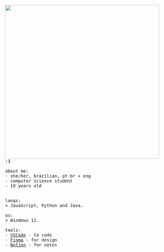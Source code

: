 <p float="left">
 <img src="https://i.pinimg.com/736x/66/66/70/66667074afde63636a82d302cf805f15.jpg" width="500" align="left">
  <p float="left">
    <samp>
      :3 
      <br>
      <br>
      about me:<br>
             - she/her, brazilian, pt-br + eng <br>
             - computer science student<br>
             -  19 years old <br>
             
<br>
      <br>
      langs:<br>
          > JavaScript, Python and Java.
      <br>
      <br>
      os:<br>
        >  Windows 11.
      <br>
      <br>
      tools:<br>
        - <a href="https://code.visualstudio.com">VSCode</a> - to code<br>
        - <a href="https://www.figma.com/">Figma</a> - for design<br>
        - <a href="https://www.notion.so/">Notion</a> - for notes
          
     
      
  </p>
</p>

